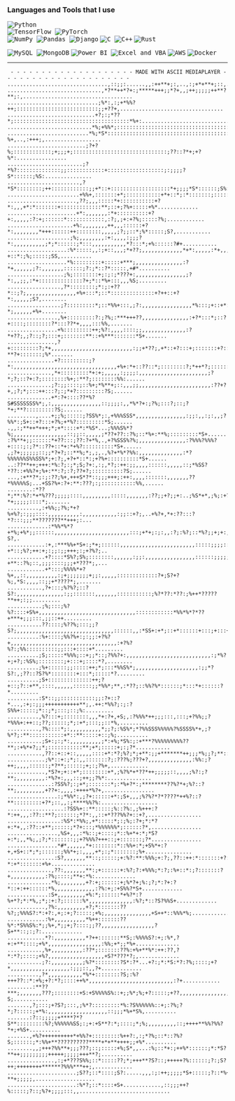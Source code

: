 <!--
<img src="https://capsule-render.vercel.app/api?type=waving&color=0:5433FF,50:20BDFF,100:7114b3&height=150&text=Hello!%20I'm%20Gabriel%20👋&fontSize=25&fontAlignY=25&fontColor=f7f5f5" alt="header" width="100%" />


![visitors](https://visitor-badge.laobi.icu/badge?page_id=gaos-oliveira.gaos-oliveira)

z

```python
class GaOS(object):
    def __init__(self):
        self.username = 'GaOS-Oliveira'
        self.name = 'Gabriel Olivera'
        self.language_spoken = ["pt_BR", "en_US"]
        
    def getInformationAboutMe(self):
        for attribute, value in self.__dict__.items():
            print(attribute, '=', value)

me = GaOS()
me.getInformationAboutMe()
```
-->

### Languages and Tools that I use
<kbd align="center"><img src="https://img.shields.io/badge/Python-3776AB?style=for-the-badge&logo=Python&logoColor=white" alt="Python"><br>
<img src="https://img.shields.io/badge/TensorFlow-FF6F00?style=for-the-badge&logo=TensorFlow&logoColor=white" alt="TensorFlow">
<img src="https://img.shields.io/badge/PyTorch-EE4C2C?style=for-the-badge&logo=PyTorch&logoColor=white" alt="PyTorch"><br>
<img src="https://img.shields.io/badge/NumPy-013243?style=for-the-badge&logo=NumPy&logoColor=white" alt="NumPy">
<img src="https://img.shields.io/badge/Pandas-150458?style=for-the-badge&logo=Pandas&logoColor=white" alt="Pandas">
<img src="https://img.shields.io/badge/Django-092E20?style=for-the-badge&logo=Django&logoColor=white" alt="Django"></kbd>
<kbd align="center"><img src="https://img.shields.io/badge/C%20Language-00599C?style=for-the-badge&logo=C&logoColor=white" alt="C">
<img src="https://img.shields.io/badge/C++-00599C?style=for-the-badge&logo=C%2B%2B&logoColor=white" alt="C++"></kbd>
<kbd align="center"><img src="https://img.shields.io/badge/Rust-000000?style=for-the-badge&logo=Rust&logoColor=white" alt="Rust"></kbd>

<kbd align="center"><img src="https://img.shields.io/badge/MySQL-4479A1?style=for-the-badge&logo=MySQL&logoColor=white" alt="MySQL">
<img src="https://img.shields.io/badge/MongoDB-47A248?style=for-the-badge&logo=MongoDB&logoColor=white" alt="MongoDB"></kbd>
<kbd align="center"><img src="https://img.shields.io/badge/Power%20BI-F2C811?style=for-the-badge&logo=Power%20BI&logoColor=white" alt="Power BI">
<img src="https://img.shields.io/badge/Excel%20&%20VBA-217346?style=for-the-badge&logo=Microsoft%20Excel&logoColor=white" alt="Excel and VBA"></kbd>
<kbd align="center"><img src="https://img.shields.io/badge/AWS-232F3E?style=for-the-badge&logo=Amazon%20AWS&logoColor=white" alt="AWS"></kbd>
<kbd align="center"><img src="https://img.shields.io/badge/Docker-2496ED?style=for-the-badge&logo=Docker&logoColor=white" alt="Docker"></kbd>


<!-- POSTGRESQL: <img src="https://img.shields.io/badge/PostgreSQL-336791?style=for-the-badge&logo=PostgreSQL&logoColor=white" alt="PostgreSQL">
    KUBERNETES: <kbd align="center"><img src="https://img.shields.io/badge/Kubernetes-326CE5?style=for-the-badge&logo=Kubernetes&logoColor=white" alt="Kubernetes"></kbd> 
    CONDA: <kbd align="center"><img src="https://img.shields.io/badge/Conda-44A833?style=for-the-badge&logo=Anaconda&logoColor=white" alt="Conda"></kbd> 
    QISKIT: <kbd align="center"><img src="https://img.shields.io/badge/Qiskit-000000?style=for-the-badge&logo=Qiskit&logoColor=white" alt="Qiskit"></kbd> 
    JAVASCRIPT + NODE.JS: <kbd align="center"><img src="https://img.shields.io/badge/JavaScript-F7DF1E?style=for-the-badge&logo=JavaScript&logoColor=black" alt="JavaScript">
<img src="https://img.shields.io/badge/Node.js-339933?style=for-the-badge&logo=Node.js&logoColor=white" alt="Node.js"></kbd>

-->
<hr>

     - - - - - - - - - - - - - - - - - - - - MADE WITH ASCII MEDIAPLAYER - - - - - - - - - - - - - - - - - - - - -
    ................................,::;;:......,,:++**+;:,..,:;+*+**+;::,........................................
    ..............................,*?**++*?+:;*****+++;;*?+,,;++;;;;;++**?**;:,...................................
    .............................;%*:,:;+*%%?++;::::::::::::::::::::::::::;;+??+,.................................
    ............................+?;:;*??*;:::::::::::::::::::::::::::::::::::::*%+:...............................
    ...........................*%;+%%*;:::::::::::::::::::::::::::::::::::::::::;*%*,.............................
    ..........................*%;*S*:::::::::::::::::::::::::::::::::::::::::::::::?%+,..,:+++;,..................
    .........................;?+?%;::::::::::::;+;;;+;::::::::::::::::::::::::::::::;??::?*+;+?%*:................
    ........................;?*%?::::::::::::::;;::::::::::::+::::::::::::::::::;:;;;;?S*::::::;%S:...............
    .......................,?*S*::::::::;++::::::::::::;;+*::+:::::::::::::::::::*+;;;;*S*::::::;S%:..............
    .......................+%%+,:::::::+*;:::::::::::+*+::*;:*:::::::;::::::::::::++:++++%?;:::::;%?,.............
    ......................,??;,,,:::::*+:::::::::::+?*:,,,+*:*:::::::+:::::::::::::**;::+;?%+:::::+%*.............
    ......................+*:,,,,,,,:*+::::::::::+?+:,,,,,:?:+;::::::*::::::::::::,:?;,;+:+?%;:::::?%;............
    .....................+%:,,,,,,,,++,,,::::::+?*:,,,,,,,,*+++::::::++::::::::,,,,,;?;;::*;%*:::::;S?,...........
    ....................;%;,,,,,,,,:+:,,,,:;;;?*:,,,,,,,,,,;*;*::::::;*:::,,,,,,,,,,,*?:::*;+%::::::?#+...........
    ...................:%*:::::,,:;+::,,,;*+??;,,,,,,,,,,,,,*+*:,,,,,:*+,,,,,,,,,,,:::?+::*:;%;:::::;SS,..........
    ...................*%:::::::::+:::::+***;,,,,,,,,,,,,,,,:?*+,,,,,,;?:,,,,,,,::::::;?:;*::?*:::::,+#*..........
    ..................;%;::::::::+;:;:;*???+:,,,,,,,,,,,,,,,,;?*:,,;;,:*+::::::::::::::?+;*::*%+:::,,,%S;.........
    .................,?*::::::::;*:;:+??*::;?;,,,,,,,,,,,,,,,,+%+:::*;::*::::::::::::::+?++::+?*:,,,,,;S?,........
    .................;?:::::::::*;::*%%+:::,;?:,,,,,,,,,,,,,,,,*%:::;+::+*:::::::::::::;%*:::*?*;,,,,,,+%+........
    ................,%+:::::::::?:;?%;:***+++??,,,,,,,,,,,,,,,:+?*:::*;::?+::::;::::::::?*:::??*+,,,,:::%%,.......
    ................+%:::::::::++;%?:,,,,::::;;,,,,,,,,,,,,,,:?*+??;,;?::;?;:::+;:::::::**::+%***:::::::*S+.......
    ...............,?+:::::::::?;*+,,,,,,,,,,,,,,,,,,,,,,,,,,:;;+*??;,+*::+?:::+;:::::::+?::?**?+:::::::;%*.......
    ...............+?:::::::::;?*:,,,,,,,,,,,,,,,,,,,,,,,,,,,,,,,,,+%+:*+::??::*;::::::::?;*++*?;::::::::%?,......
    ..............,*+:::::::::*+:+;,,,,,:;;;;:,,,,,,,,,,,,,,,,,,,,,,;?*;?;::?+:?;::::::::%+;:**?;::::::::%%:......
    ..............;?:;;::::;::%+;*%**+;::,,,;;,,,,,,,,,,,,,,,,,,,,,,,:??+?+,;?;*;:::++:::?;:;*+?:::::::::?S;......
    ..............+*:?+::::??*%?S#SSSSSSS%*;,:,,,,,,,,,,,,,,,,::;;;;:,,*%*?+:;?%;:::?;::;?*+;**?:::::::::?S;......
    .........,....+;;%;:::::;?SS%*;:,+%%%SSS*,,,,,,,,,,,,,,,,:;;:,,:;:,,;?%%*:;S+::+?:::+?%;+*%?:::::::::*S;......
    .,,:;**++*+++;*;+*::::+*:*%S*...;%%%S%*?%;,,,,,,,,,,,,,,,,,::;;::,,,,,;*??+??::?%;::*%+:**%;:::::::::*S+......
    :?%**+;;::::::*+??:::;??:?+*%,.,+?%SSS%?%;,,,,,,,,,,,,,,,:?%%%?%%%?+::::;:;?*::??+::*+:*+%?::::::::::*S+......
    ,;?+;;;;;;::;;*?+?;::**%;*;,;,.,%?+*%*?%%:,,,,,,,,,,,,,,:*?%%%%%%S%%SS%*;+:?;,+?+*::*:;+?%+::::::::::*S+......
    ..:??**++;+++:*%:?;:;*;S;?+:,:;,*?;:++:;;,,,,::::::,,,,,::;*%SS?*??::+%%?+;%+:**:?;:?;??+?;::::::::::?S;......
    ...,:+**?*;:;:??;%+,+++S*?*::;;;+++;:++:,,,,:::::::,,,,,,,??*%%%%%S;...+SS?%+:?+:**:???;:;:::::::::::%%,......
    ........:*??*;**:%?:*+*%???;;;;;::::,,,,,,,,,:::::,,,,,,,:??;;+?;;+:..;%S*+*,;%;:+?;%++**?*+;;;;;::::*;.......
    ..........,:+%%;;?%;*+?%+%?;:;;;::::,,,,,,,,,,:,,,,,,,,,,,:;;::+?;,..+%?+,*+:??:::?*?:::;;;**???????**+++;:...
    .............:*%%*%*?+*%;+%*;;::::::,,,,,,,,,,,,,,,,,,,,,,,,:::;+*+;:;:,,:?;:%?;::*%?;;+;+:,:::;;;++**+**?S?,.
    ............:+,:***%%+*S+:;*+;::::::,,,,,,,,,,,,,,,,,,,,,,,,:::::;;;;::::;%;;?+*::;%?;++:+;:;;:;;+++;:;+?%?;..
    ............+?::::*S%?;S%;::::::::,,,,,,:;;:,,,,,,,,,,,,,,,,::::::;;;;;::+?:??+**::?%;::,;;;::::;;;+*???*;,...
    ............+*:::;%%%%*+?%+,,::,,,,,,,,,,:;+;;;;;;;+;;:,,,,,:::::::::::::?+;S?+?%;,*S:,,,,::;;+*????*;,.......
    ...........,?+:::;%?%?;::?S?:,,,,,,,,,,,,,,,:;;:::::::,,,,,,,:::::::::::;%?*??:*??:;%++*?????**++;:;;.........
    ...........;%;:::;%?%?::::+S%+,,,,,,,,,,,,,,,,,,,,,,,,,,,,,,,::::::::::::*%%*%*?*??+***+;;;:::,;;::++.........
    ...........??::::;%??%;:::;;?S?;,,,,,,,,,,,,,,,,,,,,,,,,,,,,,,,::::::,,:*SS+:+*;::+*::::::+:::;+:::+*.........
    ..........:%+::::;%%?%+:;:;;:+?%?+,,,,,,,,,,,,,,,,,,,,,,,,,,,,,,,,,,:+?%?%?:;%%::::::::::;;:::+::::+*.........
    ..........;S;:::::*%%%;::+;;*::;?%%?+:,,,,,,,,,,,,,,,,,,,,,,,,,,,:;*%?+;+?;:%S%;::::::::;+:::+;::::*?,........
    ..........;%+::::::;;:::::++;*;:::*%%S%*;,,,,,,,,,,,,,,,,,,,,:;;*?S?:,;??::?S?%*::::::::+:::*;:::::*?.........
    ..........;S+::::::::::::::++;?+::;?::+**,::::,,,,,,::::::;;*%%*;**,:*??;::%%?%*::::::;*:::*+::::::?*.........
    ..........:S*::;;:::::::::::;;:?+::?*...,:+;:;;;+++++++++++**;,.++:*%%?;:;:?S%%+:::::;*::;*;:::;::;%:.........
    ..........,%?:::+;::::::::,,,*+:?+,+S;,:?%%%*++;;;:::,:::;+?%%;;?*%%%+:++::;??;:::::;*;:+*;:::;;::*%,.........
    ..........,?%::::*;:,,,,,,,,,,*;;?;:%S%*;*?%%SSS%%%%%?%SSSS%*+,;?%*?;:**:::::::::::+*::**:::::+::;%;..........
    ...........;S+:;:;*:,,,,,,,,,,;*:+%;*S%:;:+***?%%%%%%%%%??**;:+%*+?;;*;:::::::::::**;+*;:::::+;:;?*...........
    ...........,??::+::+::,,,,,::::+*:*?;%?;*;+**:;;+*******++;;;*%;;?;**:::::::::::+*++*+:::::+*::+%*,...........
    ............;%*::+:;*;:,,:::::::?;:???%;???+?,,,,,,,,,,,,,,:%%:;?++;,,,,::::::;*?**;:::::;+;:;?%+,............
    ............,*S?+;+::+*;::::::::+*,;%?%*+*??*++;;;;;::,,,,;%?:;?**;,,,,,,,,,:*%?+:,,,::;++;;?%*:..............
    ..............:?SS%?;:;+*;:::::::*;:*%+?*:;********??%?*+;%?::?**;,,,,,,,,,+??+:,,,,:++++*%?+,................
    ................:;*%%*:,;?+::::::+*:;S+,,,;%?%?*?*????*++%?::?**:::::::::+?*;::,,:;****%%?%:..................
    ..................:?SS%+::**:::::;%::?%:,;%+++:?*:++,,,:??::**?;::::::;*?*:,,::+*???%%?+::+?,.................
    .................:%S*:*%%;,+*:::::*;:;%;:?+;*:*?+:*+,,:??::+**;:::::;*?+:::;*%%%%%%*;::::::?*,................
    ................,%S+,,,:*%::;+::::;*::%+*+:*;*S?+:*;,,*%;,;?;*:::::::;;+?%%%?+++::;+:::::::;?*................
    ................*#*,,,,,,*+::::::::*::%%+:*;+S%*+:?+,+S+::*;*;::::::;%%*+;:,,,,+*;:;*:::::::;%+...............
    ...............:S?,,,,,,,**::;:::::;+:%?:**:%%%;+:?;,??::++:*:::::::+?:,,,,,,,,,;?*:+*:::::::+%+..............
    ..............,??:,,,,,,,**:;+::::::+:%?;?:+%%%;*:?;:%+::*:;?:::::::?+,,,,,,,,,,,:?%;::::;**+:*%:.............
    ..............*%;,,,,,,,,+?:+;::::::+;%*?+;%:;?;*:?+:?*::+:++::::::*%,,,,,,,,,,,,,:?%:+;:+S%%?*S+.............
    .............:S+,,,,,,,,,+%:*;::::::*+%?*:?%+*?;*:*%,;*;:+:?;::::::%*,,,,,,,,,,,,,,:%?;*::?S?%%S+.............
    ............,?%:,,,,,,,,,+?;*:::::::??%?;;%%%S?:*:+?:,+;:+;?:::::;+%;,,,,,,,,,,,,,,,+S++*::%%%*%;.............
    ............:%+,,,,,,,,,,*%++:::::::??%*:*S%%S%:*;;%+,*;;+;?::::;;??,,,,,,,,,,,,,,,,,?S+**::;:;?:.............
    ............*?:,,,,,,,,,,*?++:::::::**S;:%%%%S?:+;:%*,?+:+**::::;+%*,,,,,,,,,,,,,,,,,:%%;+*;;*%+..............
    ...........,%+,,,,,,,,,,:??*;:::::::??%:+%+**%*:++:??,?*:*?;::::;+%?,,,,,,,,,,,,,,,,,,+S?*???*?;,.............
    ...........;?:,,,,,,,,,,;%?*::::::::?S*:?*...+?:;*:*S:*?:?%;::::;+?*,,,,,,,,,,,,,,,,,,,:;;;::,,?+.............
    ..........,?*,,,,,,,,,,,*%*+::::::::?S;:%?+++??::*:+%;+?:*?;::::++%*,,,,,,,,,,,,,,,,,,,,,,,,,,,:?+............
    ........:**??***;,,,,,,,???;::::::::+S:+S%%%%S%::+;;%*;%;+?:::::;+??,,,,,,,,,,,,,,,,,,,,,,,,,,:;?S;...........
    .......,?;:::;+?S?;:::,;%*?:::::::::*%:?S%%%%%%::+;:?%;?*;?:::::;+*%:,,,,,,,,,,,,,,,,,,,::;;;*%+*S%,..........
    .......:?::;;;;;+****?*?S**:::::::::%?;%%%%%%SS;:;+:+S**?:*;::::;*;%;,,,,,,,,,::;++++**%%?%%?*+;+%S+..........
    .......,+%?++++++++++*+%%?+:::::::::%++?:,:;*?%;::*::?%?S;::::::;*:%%+**??????????****+*+**++++;;+%*..........
    ........,,;+++?%%**+;;;???;::;:::::+%;S*,,...:%;::*+:;++%*::::::;*:*S?**++;;;;;;;;;+++++;;;;;+++**?;..........
    ...............,:;+*???S%%;::*:::::??;*;+++**?S?::;+++++?%::::::;?:;S?++;++++++++******?%%%***++;,............
    ......................;S??;::*::::;S?:.....,,,:;:++;;;;;*S+:::::;?::*%+*****??????**+;;;;;,...................
    ......................:%*?;::*::::+S+............,::;;;++?%:::::;?::;%?+;;;;:::,,.............................

<!--### More Stuff:-->

<!--
[![Repository Card](https://github-readme-stats.vercel.app/api/pin/?username=BellOriba&repo=ascii_mediaplayer)](https://github.com/BellOriba/ascii_mediaplayer)

<details>
  <summary><b>📊 Stats</b></summary>
    <br>
    <img height="160em" src="https://github-readme-stats.vercel.app/api?username=GaOS-Oliveira&show_icons=true&theme=tokyonight&include_all_commits=true&count_private=true"/>
    <img height="160em" src="https://github-readme-stats.vercel.app/api/top-langs/?username=GaOS-Oliveira&layout=compact&langs_count=16&theme=tokyonight"/>
</details>
-->
<!--
<details>
  <summary><b>📧 Where you can find me</b></summary>
    <br>
    <kbd><a href="https://www.linkedin.com/in/gaosoliveira/" target="_blank"><img src ="https://img.shields.io/badge/LinkedIn-0077B5?style=for-the-badge&logo=linkedin&logoColor=white" target="_blank"></a></kbd>
    <kbd><a href="https://mail.google.com/mail/u/0/#search/gabrieloliveira.gos04@gmail.com" target="_blank"><img src ="https://img.shields.io/badge/Gmail-D14836?style=for-the-badge&logo=gmail&logoColor=white" target="_blank"></a></kbd>
</details>
-->
<!-- Help:

https://github.com/Ileriayo/markdown-badges
https://github.com/cnrad/lanyard-profile-readme

-->

<!-- Learning:

![Unity](https://img.shields.io/badge/unity-%23000000.svg?style=for-the-badge&logo=unity&logoColor=white)
![Blender](https://img.shields.io/badge/blender-%23F5792A.svg?style=for-the-badge&logo=blender&logoColor=white)

<kbd align="center">![C#](https://img.shields.io/badge/c%23-%23239120.svg?style=for-the-badge&logo=c-sharp&logoColor=white)
![.Net](https://img.shields.io/badge/.NET-5C2D91?style=for-the-badge&logo=.net&logoColor=white)</kbd>
-->
  
<!-- To Learn Queue:

![Aseprite](https://img.shields.io/badge/Aseprite-FFFFFF?style=for-the-badge&logo=Aseprite&logoColor=#7D929E)
![Adobe Photoshop](https://img.shields.io/badge/adobe%20photoshop-%2331A8FF.svg?style=for-the-badge&logo=adobe%20photoshop&logoColor=white)  

![PyTorch](https://img.shields.io/badge/PyTorch-%23EE4C2C.svg?style=for-the-badge&logo=PyTorch&logoColor=white)
![Keras](https://img.shields.io/badge/Keras-%23D00000.svg?style=for-the-badge&logo=Keras&logoColor=white)
![NumPy](https://img.shields.io/badge/numpy-%23013243.svg?style=for-the-badge&logo=numpy&logoColor=white)
![Pandas](https://img.shields.io/badge/pandas-%23150458.svg?style=for-the-badge&logo=pandas&logoColor=white)
![scikit-learn](https://img.shields.io/badge/scikit--learn-%23F7931E.svg?style=for-the-badge&logo=scikit-learn&logoColor=white)
![SciPy](https://img.shields.io/badge/SciPy-%230C55A5.svg?style=for-the-badge&logo=scipy&logoColor=%white)

-->
